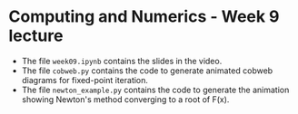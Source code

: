 # Computing and Numerics - Week 9 lecture

- The file `week09.ipynb` contains the slides in the video.
- The file `cobweb.py` contains the code to generate animated cobweb diagrams for fixed-point iteration.
- The file `newton_example.py` contains the code to generate the animation showing Newton's method converging to a root of F(x).

